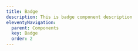 ```yaml
---
title: Badge
description: This is badge component description
eleventyNavigation:
  parent: Components
  key: Badge
  order: 2
---
```

